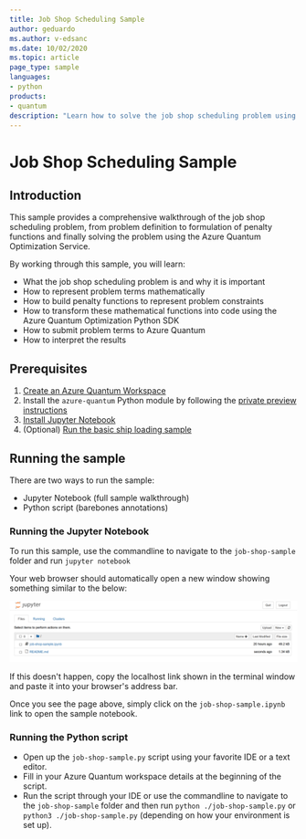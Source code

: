 ```yaml
---
title: Job Shop Scheduling Sample
author: geduardo
ms.author: v-edsanc
ms.date: 10/02/2020
ms.topic: article
page_type: sample
languages:
- python
products:
- quantum
description: "Learn how to solve the job shop scheduling problem using Azure Quantum."
---
```


# Job Shop Scheduling Sample

## Introduction

This sample provides a comprehensive walkthrough of the job shop scheduling problem, from problem definition to formulation of penalty functions and finally solving the problem using the Azure Quantum Optimization Service.

By working through this sample, you will learn:

- What the job shop scheduling problem is and why it is important
- How to represent problem terms mathematically
- How to build penalty functions to represent problem constraints
- How to transform these mathematical functions into code using the Azure Quantum Optimization Python SDK
- How to submit problem terms to Azure Quantum
- How to interpret the results

## Prerequisites

1. [Create an Azure Quantum Workspace](https://github.com/MicrosoftDocs/quantum-docs-private/wiki/Create-quantum-workspaces-with-the-Azure-portal)
2. Install the `azure-quantum` Python module by following the [private preview instructions](https://github.com/MicrosoftDocs/quantum-docs-private/wiki/Use-the-Python-SDK-for-Quantum-Inspired-Optimization)
3. [Install Jupyter Notebook](https://jupyter.org/install)
4. (Optional) [Run the basic ship loading sample](https://github.com/microsoftdocs/quantum-docs-private/blob/feature/onboarding-azure-quantum/azure-quantum/samples/shipping-sample/)

## Running the sample

There are two ways to run the sample:

- Jupyter Notebook (full sample walkthrough)
- Python script (barebones annotations)

### Running the Jupyter Notebook

To run this sample, use the commandline to navigate to the `job-shop-sample` folder and run `jupyter notebook`

Your web browser should automatically open a new window showing something similar to the below:

![Jupyter Notebook landing page](./media/jupyter-homepage.png)

If this doesn't happen, copy the localhost link shown in the terminal window and paste it into your browser's address bar.

Once you see the page above, simply click on the `job-shop-sample.ipynb` link to open the sample notebook.

### Running the Python script

- Open up the `job-shop-sample.py` script using your favorite IDE or a text editor.
- Fill in your Azure Quantum workspace details at the beginning of the script.
- Run the script through your IDE or use the commandline to navigate to the `job-shop-sample` folder and then run `python ./job-shop-sample.py` or `python3 ./job-shop-sample.py` (depending on how your environment is set up).
